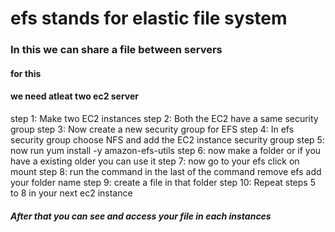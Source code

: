 # efs stands for elastic file system
### In this we can share a file between servers
#### for this
#### we need atleat two ec2 server
step 1: Make two EC2 instances
step 2: Both the EC2 have a same security group
step 3: Now create a new security group for EFS
step 4: In efs security group choose NFS and add the EC2 instance security group
step 5: now run yum install -y amazon-efs-utils
step 6: now make a folder or if you have a existing older you can use it
step 7: now go to your efs click on mount
step 8: run the command in the last of the command remove efs add your folder name
step 9: create a file in that folder
step 10: Repeat steps 5 to 8 in your next ec2 instance

##### After that you can see and access your file in each instances
